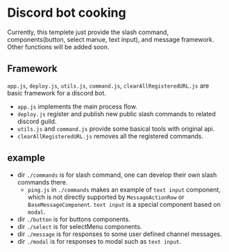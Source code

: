 # Discord bot cooking

Currently, this templete just provide the slash command, components(button, select manue, text input), and message framework. Other functions will be added soon.

## Framework

`app.js`, `deploy.js`, `utils.js`, `command.js`, `clearAllRegisteredURL.js` are basic framework for a discord bot.

* `app.js` implements the main process flow.
* `deploy.js` register and publish new public slash commands to related discord guild.
* `utils.js` and `command.js` provide some basical tools with original api.
* `clearAllRegisteredURL.js` removes all the registered commands.

## example
* dir `./commands` is for slash command, one can develop their own slash commands there.
    *  `ping.js` in `./commands` makes an example of `text input` component, which is not directly supported by `MessageActionRow` or `BaseMessageComponent`. `text input` is a special component based on `modal`. 
* dir `./button` is for buttons components.
* dir `./select` is for selectMenu components.
* dir `./message` is for responses to some user defined channel messages.
* dir `./modal` is for responses to modal such as `text input`.

